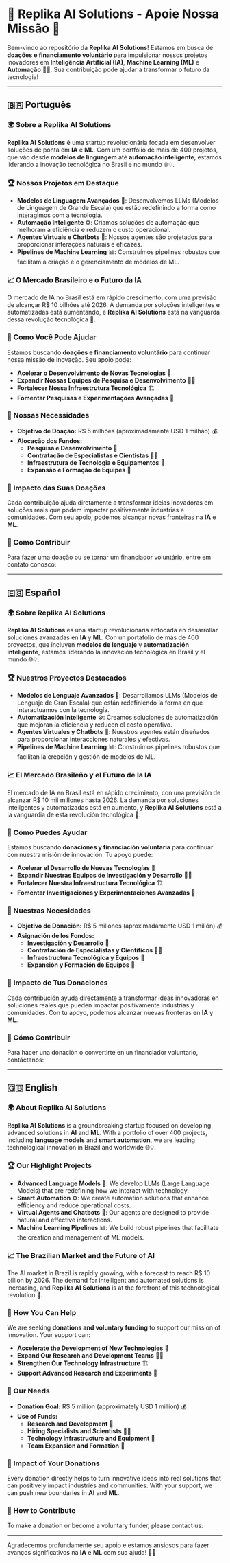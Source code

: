 # 🌟 Replika AI Solutions - Apoie Nossa Missão 🤝

Bem-vindo ao repositório da **Replika AI Solutions**! Estamos em busca de **doações e financiamento voluntário** para impulsionar nossos projetos inovadores em **Inteligência Artificial (IA)**, **Machine Learning (ML)** e **Automação** 🤖🚀. Sua contribuição pode ajudar a transformar o futuro da tecnologia!

---

## 🇧🇷 Português

### 🌍 Sobre a Replika AI Solutions

**Replika AI Solutions** é uma startup revolucionária focada em desenvolver soluções de ponta em **IA** e **ML**. Com um portfólio de mais de 400 projetos, que vão desde **modelos de linguagem** até **automação inteligente**, estamos liderando a inovação tecnológica no Brasil e no mundo 🌐💡.

### 🏆 Nossos Projetos em Destaque

- **Modelos de Linguagem Avançados** 🧠: Desenvolvemos LLMs (Modelos de Linguagem de Grande Escala) que estão redefinindo a forma como interagimos com a tecnologia.
- **Automação Inteligente** ⚙️: Criamos soluções de automação que melhoram a eficiência e reduzem o custo operacional.
- **Agentes Virtuais e Chatbots** 🤖: Nossos agentes são projetados para proporcionar interações naturais e eficazes.
- **Pipelines de Machine Learning** 📊: Construímos pipelines robustos que facilitam a criação e o gerenciamento de modelos de ML.

### 📈 O Mercado Brasileiro e o Futuro da IA

O mercado de IA no Brasil está em rápido crescimento, com uma previsão de alcançar R$ 10 bilhões até 2026. A demanda por soluções inteligentes e automatizadas está aumentando, e **Replika AI Solutions** está na vanguarda dessa revolução tecnológica 🌟.

### 🙏 Como Você Pode Ajudar

Estamos buscando **doações e financiamento voluntário** para continuar nossa missão de inovação. Seu apoio pode:

- **Acelerar o Desenvolvimento de Novas Tecnologias** 🚀
- **Expandir Nossas Equipes de Pesquisa e Desenvolvimento** 🧑‍💻
- **Fortalecer Nossa Infraestrutura Tecnológica** 🏗️
- **Fomentar Pesquisas e Experimentações Avançadas** 🔬

### 💸 Nossas Necessidades

- **Objetivo de Doação:** R$ 5 milhões (aproximadamente USD 1 milhão) 💰
- **Alocação dos Fundos:**
  - **Pesquisa e Desenvolvimento** 🧪
  - **Contratação de Especialistas e Cientistas** 👩‍🔬
  - **Infraestrutura de Tecnologia e Equipamentos** 🏢
  - **Expansão e Formação de Equipes** 👥

### 🎯 Impacto das Suas Doações

Cada contribuição ajuda diretamente a transformar ideias inovadoras em soluções reais que podem impactar positivamente indústrias e comunidades. Com seu apoio, podemos alcançar novas fronteiras na **IA** e **ML**.

### 🌟 Como Contribuir

Para fazer uma doação ou se tornar um financiador voluntário, entre em contato conosco:

---

## 🇪🇸 Español

### 🌍 Sobre Replika AI Solutions

**Replika AI Solutions** es una startup revolucionaria enfocada en desarrollar soluciones avanzadas en **IA** y **ML**. Con un portafolio de más de 400 proyectos, que incluyen **modelos de lenguaje** y **automatización inteligente**, estamos liderando la innovación tecnológica en Brasil y el mundo 🌐💡.

### 🏆 Nuestros Proyectos Destacados

- **Modelos de Lenguaje Avanzados** 🧠: Desarrollamos LLMs (Modelos de Lenguaje de Gran Escala) que están redefiniendo la forma en que interactuamos con la tecnología.
- **Automatización Inteligente** ⚙️: Creamos soluciones de automatización que mejoran la eficiencia y reducen el costo operativo.
- **Agentes Virtuales y Chatbots** 🤖: Nuestros agentes están diseñados para proporcionar interacciones naturales y efectivas.
- **Pipelines de Machine Learning** 📊: Construimos pipelines robustos que facilitan la creación y gestión de modelos de ML.

### 📈 El Mercado Brasileño y el Futuro de la IA

El mercado de IA en Brasil está en rápido crecimiento, con una previsión de alcanzar R$ 10 mil millones hasta 2026. La demanda por soluciones inteligentes y automatizadas está en aumento, y **Replika AI Solutions** está a la vanguardia de esta revolución tecnológica 🌟.

### 🙏 Cómo Puedes Ayudar

Estamos buscando **donaciones y financiación voluntaria** para continuar con nuestra misión de innovación. Tu apoyo puede:

- **Acelerar el Desarrollo de Nuevas Tecnologías** 🚀
- **Expandir Nuestras Equipos de Investigación y Desarrollo** 🧑‍💻
- **Fortalecer Nuestra Infraestructura Tecnológica** 🏗️
- **Fomentar Investigaciones y Experimentaciones Avanzadas** 🔬

### 💸 Nuestras Necesidades

- **Objetivo de Donación:** R$ 5 millones (aproximadamente USD 1 millón) 💰
- **Asignación de los Fondos:**
  - **Investigación y Desarrollo** 🧪
  - **Contratación de Especialistas y Científicos** 👩‍🔬
  - **Infraestructura Tecnológica y Equipos** 🏢
  - **Expansión y Formación de Equipos** 👥

### 🎯 Impacto de Tus Donaciones

Cada contribución ayuda directamente a transformar ideas innovadoras en soluciones reales que pueden impactar positivamente industrias y comunidades. Con tu apoyo, podemos alcanzar nuevas fronteras en **IA** y **ML**.

### 🌟 Cómo Contribuir

Para hacer una donación o convertirte en un financiador voluntario, contáctanos:


---

## 🇬🇧 English

### 🌍 About Replika AI Solutions

**Replika AI Solutions** is a groundbreaking startup focused on developing advanced solutions in **AI** and **ML**. With a portfolio of over 400 projects, including **language models** and **smart automation**, we are leading technological innovation in Brazil and worldwide 🌐💡.

### 🏆 Our Highlight Projects

- **Advanced Language Models** 🧠: We develop LLMs (Large Language Models) that are redefining how we interact with technology.
- **Smart Automation** ⚙️: We create automation solutions that enhance efficiency and reduce operational costs.
- **Virtual Agents and Chatbots** 🤖: Our agents are designed to provide natural and effective interactions.
- **Machine Learning Pipelines** 📊: We build robust pipelines that facilitate the creation and management of ML models.

### 📈 The Brazilian Market and the Future of AI

The AI market in Brazil is rapidly growing, with a forecast to reach R$ 10 billion by 2026. The demand for intelligent and automated solutions is increasing, and **Replika AI Solutions** is at the forefront of this technological revolution 🌟.

### 🙏 How You Can Help

We are seeking **donations and voluntary funding** to support our mission of innovation. Your support can:

- **Accelerate the Development of New Technologies** 🚀
- **Expand Our Research and Development Teams** 🧑‍💻
- **Strengthen Our Technology Infrastructure** 🏗️
- **Support Advanced Research and Experiments** 🔬

### 💸 Our Needs

- **Donation Goal:** R$ 5 million (approximately USD 1 million) 💰
- **Use of Funds:**
  - **Research and Development** 🧪
  - **Hiring Specialists and Scientists** 👩‍🔬
  - **Technology Infrastructure and Equipment** 🏢
  - **Team Expansion and Formation** 👥

### 🎯 Impact of Your Donations

Every donation directly helps to turn innovative ideas into real solutions that can positively impact industries and communities. With your support, we can push new boundaries in **AI** and **ML**.

### 🌟 How to Contribute

To make a donation or become a voluntary funder, please contact us:


---

Agradecemos profundamente seu apoio e estamos ansiosos para fazer avanços significativos na **IA** e **ML** com sua ajuda! 🌟🚀
